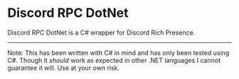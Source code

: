 # Discord RPC DotNet
Discord RPC DotNet is a C# wrapper for Discord Rich Presence.

---

Note: This has been written with C# in mind and has only been tested using C#. Though it *should* work as expected in other .NET languages I cannot guarantee it will. Use at your own risk.
